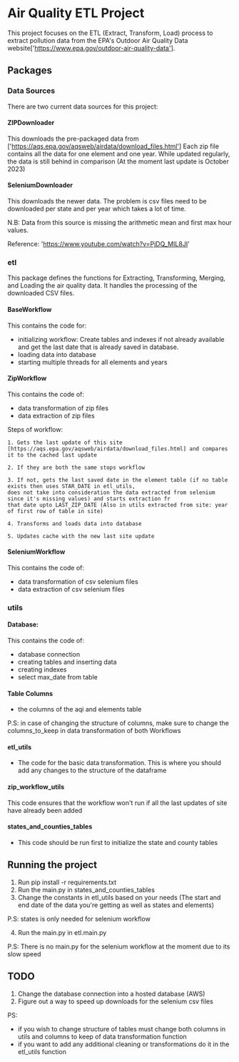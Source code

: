 # Air Quality ETL Project

This project focuses on the ETL (Extract, Transform, Load) process to extract pollution data from 
the EPA's Outdoor Air Quality Data website['https://www.epa.gov/outdoor-air-quality-data'].

## Packages
### Data Sources
There are two current data sources for this project:

#### ZIPDownloader
This downloads the pre-packaged data from ['https://aqs.epa.gov/aqsweb/airdata/download_files.html']
Each zip file contains all the data for one element and one year. While updated regularly, the data is still behind 
in comparison (At the moment last update is October 2023)

#### SeleniumDownloader
This downloads the newer data. The problem is csv files need to be downloaded per state and per year
which takes a lot of time.

N.B: Data from this source is missing the arithmetic mean and first max hour values.

Reference: 'https://www.youtube.com/watch?v=PjDQ_MIL8JI'

### etl
This package defines the functions for Extracting, Transforming, Merging,
and Loading the air quality data. It handles the processing of the 
downloaded CSV files.

#### BaseWorkflow
This contains the code for:
- initializing workflow: Create tables and indexes if not already available and get the last date that is already saved in database.
- loading data into database
- starting multiple threads for all elements and years

#### ZipWorkflow
This contains the code of:
- data transformation of zip files
- data extraction of zip files

Steps of workflow:

    1. Gets the last update of this site [https://aqs.epa.gov/aqsweb/airdata/download_files.html] and compares it to the cached last update

    2. If they are both the same stops workflow 

    3. If not, gets the last saved date in the element table (if no table exists then uses STAR_DATE in etl_utils,
    does not take into consideration the data extracted from selenium since it's missing values) and starts extraction fr
    that date upto LAST_ZIP_DATE (Also in utils extracted from site: year of first row of table in site)

    4. Transforms and loads data into database

    5. Updates cache with the new last site update
    
#### SeleniumWorkflow
This contains the code of:
- data transformation of csv selenium files
- data extraction of csv selenium files

### utils
#### Database:
This contains the code of:
- database connection
- creating tables and inserting data
- creating indexes
- select max_date from table

#### Table Columns
- the columns of the aqi and elements table

P.S: in case of changing the structure of columns, make sure to change the columns_to_keep 
in data transformation of both Workflows

#### etl_utils
- The code for the basic data transformation. This is where you should add any changes to the structure of 
the dataframe

#### zip_workflow_utils
This code ensures that the workflow won't run if all the last updates of site have already been added

#### states_and_counties_tables
- This code should be run first to initialize the state and county tables


## Running the project
1. Run pip install -r requirements.txt
2. Run the main.py in states_and_counties_tables
3. Change the constants in etl_utils based on your needs (The start and end date of the data you're getting as well as states and elements)

P.S: states is only needed for selenium workflow

4. Run the main.py in etl.main.py

P.S: There is no main.py for the selenium workflow at the moment due to its slow speed


## TODO
1. Change the database connection into a hosted database (AWS)
2. Figure out a way to speed up downloads for the selenium csv files

PS:
- if you wish to change structure of tables must change both columns in utils and columns to keep of data transformation function
- if you want to add any additional cleaning or transformations do it in the etl_utils function